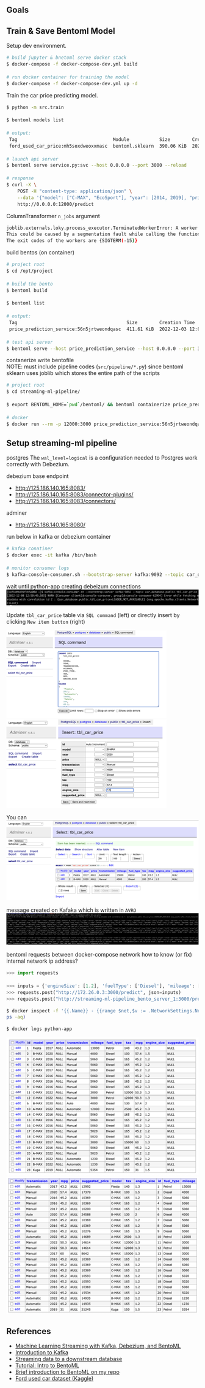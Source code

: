 ## Goals


## Train & Save Bentoml Model
Setup dev environment.
```bash
# build jupyter & bnetoml serve docker stack
$ docker-compose -f docker-compose-dev.yml build

# run docker container for training the model
$ docker-compose -f docker-compose-dev.yml up -d
```

Train the car price predicting model.
```bash
$ python -m src.train

$ bentoml models list

# output: 
 Tag                                   Module           Size        Creation Time
 ford_used_car_price:mh5soxdweoxxmasc  bentoml.sklearn  390.06 KiB  2022-12-03 12:05:17

# launch api server
$ bentoml serve service.py:svc --host 0.0.0.0 --port 3000 --reload

# response
$ curl -X \
    POST -H "content-type: application/json" \
    --data '{"model": ["C-MAX", "EcoSport"], "year": [2014, 2019], "price": [8295, 18995], "transmission": ["Semi-Auto", "Automatic"], "mileage": [40000, 1400], "fuelType": ["Diesel", "Petrol"], "tax": [160, 150], "mpg": [50.4, 44.1], "engineSize": [2.0, 1.0]}' \
    http://0.0.0.0:12000/predict
```

ColumnTransformer `n_jobs` argument
```bash
joblib.externals.loky.process_executor.TerminatedWorkerError: A worker process managed by the executor was unexpectedly terminated.
This could be caused by a segmentation fault while calling the function or by an excessive memory usage causing the Operating System to kill the worker.
The exit codes of the workers are {SIGTERM(-15)}
```

build bentos (on container)
```bash
# project root
$ cd /opt/project

# build the bento
$ bentoml build

$ bentoml list

# output:
 Tag                                        Size        Creation Time        Path
 price_prediction_service:56n5jrtweondqasc  411.61 KiB  2022-12-03 12:05:23  /opt/project/bentoml/bentos/price_prediction_service/ym3pedttakagcasc

# test api server
$ bentoml serve --host price_prediction_service --host 0.0.0.0 --port 3000 --production
```


contanerize
write bentofile  
NOTE: must include pipeline codes (`src/pipeline/*.p`y) since bentoml sklearn uses joblib which stores the entire path of the scripts

```bash
# project root
$ cd streaming-ml-pipeline/

$ export BENTOML_HOME=`pwd`/bentoml/ && bentoml containerize price_prediction_service:latest

# docker
$ docker run --rm -p 12000:3000 price_prediction_service:56n5jrtweondqasc serve --production
```




## Setup streaming-ml pipeline
postgres
The `wal_level=logical` is a configuration needed to Postgres work correctly with Debezium.

debezium base endpoint
- http://125.186.140.165:8083/
- http://125.186.140.165:8083/connector-plugins/
- http://125.186.140.165:8083/connectors/

adminer
- http://125.186.140.165:8080/


run below in kafka or debezium container
```bash
# kafka conatiner
$ docker exec -it kafka /bin/bash

# monitor consumer logs
$ kafka-console-consumer.sh --bootstrap-server kafka:9092 --topic car_database.public.tbl_car_price
```
wait until python-app creating debeizum connections
![title](docs/figures/kafka_consumer_example1.png)


Update `tbl_car_price` table via `SQL command` (left) or directly insert by clicking `New item button` (right)

<img src="docs/figures/adminer_insert_example1.png" width="420"/> <img src="docs/figures/adminer_insert_example2.png" width="420" height=230/> 
<!--![alt-text-1](docs/figures/adminer_insert_example1.png "title-1") ![alt-text-2](docs/figures/kafka_consumer_example2.png "title-2")-->


You can 
![title](docs/figures/adminer_insert_example3.png)

message created on Kafaka which is written in `AVRO`
![title](docs/figures/kafka_consumer_example3.png)


bentoml requests between docker-compose network
how to know (or fix) internal network ip address?
```python
>>> import requests

>>> inputs = {'engineSize': [1.2], 'fuelType': ['Diesel'], 'mileage': [5060], 'model': ['C-MAX'], 'mpg': [45.2], 'tax': [165], 'transmission': ['Manual'], 'year': [2017]}
>>> requests.post("http://172.26.0.3:3000/predict", json=inputs)
>>> requests.post("http://streaming-ml-pipeline_bento_server_1:3000/predict", json=inputs)
```

```bash
$ docker inspect -f '{{.Name}} - {{range $net,$v := .NetworkSettings.Networks}}{{printf "%s" $net}}{{end}} - {{range .NetworkSettings.Networks}}{{.IPAddress}} - {{.NetworkID}}{{end}}' $(docker
ps -aq)
```


```bash
$ docker logs python-app
```

![title](./docs/figures/kafka_source_topic.png)
![title](docs/figures/kafka_sink_topic.png)



## References
- [Machine Learning Streaming with Kafka, Debezium, and BentoML]
- [Introduction to Kafka]
- [Streaming data to a downstream database]
- [Tutorial: Intro to BentoML]
- [Brief introduction to BentoML on my repo]
- [Ford used car dataset (Kaggle)]


[Machine Learning Streaming with Kafka, Debezium, and BentoML]: https://towardsdatascience.com/machine-learning-streaming-with-kafka-debezium-and-bentoml-c5f3996afe8f
[Introduction to Kafka]: https://docs.confluent.io/5.5.1/kafka/introduction.html
[Streaming data to a downstream database]: https://debezium.io/blog/2017/09/25/streaming-to-another-database/
[Tutorial: Intro to BentoML]: https://docs.bentoml.org/en/latest/tutorial.html
[Brief introduction to BentoML on my repo]: https://github.com/youjin2/mlops/tree/main/bentoml
[ml-streaming-kafka-cdc-github]: https://github.com/jaumpedro214/ml-streming-kafka-cdc
[Ford used car dataset (Kaggle)]: https://www.kaggle.com/datasets/mysarahmadbhat/ford-used-car-listing
